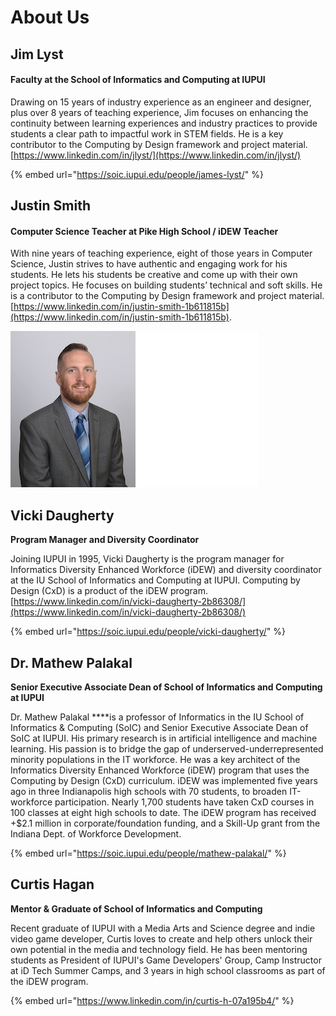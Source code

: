# About Us

## **Jim Lyst**

#### Faculty at the School of Informatics and Computing at IUPUI

Drawing on 15 years of industry experience as an engineer and designer, plus over 8 years of teaching experience, Jim focuses on enhancing the continuity between learning experiences and industry practices to provide students a clear path to impactful work in STEM fields. He is a key contributor to the Computing by Design framework and project material. [https://www.linkedin.com/in/jlyst/](https://www.linkedin.com/in/jlyst/)

{% embed url="https://soic.iupui.edu/people/james-lyst/" %}

## Justin Smith

#### Computer Science Teacher at Pike High School  / iDEW Teacher

With nine years of teaching experience, eight of those years in Computer Science, Justin strives to have authentic and engaging work for his students. He lets his students be creative and come up with their own project topics. He focuses on building students’ technical and soft skills. He is a contributor to the Computing by Design framework and project material. [https://www.linkedin.com/in/justin-smith-1b611815b](https://www.linkedin.com/in/justin-smith-1b611815b).

![](.gitbook/assets/jsmith.png)

## Vicki Daugherty

**Program Manager and Diversity Coordinator**

Joining IUPUI in 1995, Vicki Daugherty is the program manager for Informatics Diversity Enhanced Workforce \(iDEW\) and diversity coordinator at the IU School of Informatics and Computing at IUPUI. Computing by Design \(CxD\) is a product of the iDEW program. [https://www.linkedin.com/in/vicki-daugherty-2b86308/](https://www.linkedin.com/in/vicki-daugherty-2b86308/)

{% embed url="https://soic.iupui.edu/people/vicki-daugherty/" %}

## Dr. Mathew Palakal

**Senior Executive Associate Dean of School of Informatics and Computing at IUPUI**

Dr. Mathew Palakal ****is a professor of Informatics in the IU School of Informatics & Computing \(SoIC\) and Senior Executive Associate Dean of SoIC at IUPUI. His primary research is in artificial intelligence and machine learning. His passion is to bridge the gap of underserved-underrepresented minority populations in the IT workforce. He was a key architect of the Informatics Diversity Enhanced Workforce \(iDEW\) program that uses the Computing by Design \(CxD\) curriculum. iDEW was implemented five years ago in three Indianapolis high schools with 70 students, to broaden IT-workforce participation. Nearly 1,700 students have taken CxD courses in 100 classes at eight high schools to date. The iDEW program has received +$2.1 million in corporate/foundation funding, and a Skill-Up grant from the Indiana Dept. of Workforce Development.

{% embed url="https://soic.iupui.edu/people/mathew-palakal/" %}

## Curtis Hagan

**Mentor & Graduate of School of Informatics and Computing**

Recent graduate of IUPUI with a Media Arts and Science degree and indie video game developer, Curtis loves to create and help others unlock their own potential in the media and technology field. He has been mentoring students as President of IUPUI's Game Developers' Group, Camp Instructor at iD Tech Summer Camps, and 3 years in high school classrooms as part of the iDEW program. 

{% embed url="https://www.linkedin.com/in/curtis-h-07a195b4/" %}



